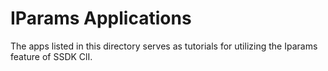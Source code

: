# IParams Applications

The apps listed in this directory serves as tutorials for utilizing the Iparams feature of SSDK ClI.